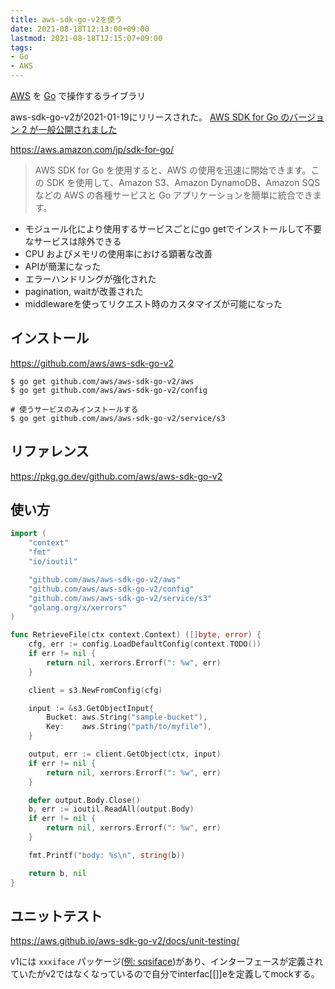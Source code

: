```yaml
---
title: aws-sdk-go-v2を使う
date: 2021-08-18T12:13:00+09:00
lastmod: 2021-08-18T12:15:07+09:00
tags:
- Go
- AWS
---
```


[AWS](note/AWS.md) を [Go](note/Go.md) で操作するライブラリ

aws-sdk-go-v2が2021-01-19にリリースされた。
[AWS SDK for Go のバージョン 2 が一般公開されました](https://aws.amazon.com/jp/about-aws/whats-new/2021/01/aws-sdk-for-go-version-2-now-generally-available/)

<https://aws.amazon.com/jp/sdk-for-go/>

 > 
 > AWS SDK for Go を使用すると、AWS の使用を迅速に開始できます。この SDK を使用して、Amazon S3、Amazon DynamoDB、Amazon SQS などの AWS の各種サービスと Go アプリケーションを簡単に統合できます。

* モジュール化により使用するサービスごとにgo getでインストールして不要なサービスは除外できる
* CPU およびメモリの使用率における顕著な改善
* APIが簡潔になった
* エラーハンドリングが強化された
* pagination, waitが改善された
* middlewareを使ってリクエスト時のカスタマイズが可能になった

## インストール

<https://github.com/aws/aws-sdk-go-v2>

````shell
$ go get github.com/aws/aws-sdk-go-v2/aws
$ go get github.com/aws/aws-sdk-go-v2/config

# 使うサービスのみインストールする
$ go get github.com/aws/aws-sdk-go-v2/service/s3
````

## リファレンス

<https://pkg.go.dev/github.com/aws/aws-sdk-go-v2>

## 使い方

````go
import (
	"context"
	"fmt"
	"io/ioutil"

	"github.com/aws/aws-sdk-go-v2/aws"
	"github.com/aws/aws-sdk-go-v2/config"
	"github.com/aws/aws-sdk-go-v2/service/s3"
	"golang.org/x/xerrors"
)

func RetrieveFile(ctx context.Context) ([]byte, error) {
	cfg, err := config.LoadDefaultConfig(context.TODO())
	if err != nil {
		return nil, xerrors.Errorf(": %w", err)
	}

	client = s3.NewFromConfig(cfg)

	input := &s3.GetObjectInput{
		Bucket: aws.String("sample-bucket"),
		Key:    aws.String("path/to/myfile"),
	}

	output, err := client.GetObject(ctx, input)
	if err != nil {
		return nil, xerrors.Errorf(": %w", err)
	}

	defer output.Body.Close()
	b, err := ioutil.ReadAll(output.Body)
	if err != nil {
		return nil, xerrors.Errorf(": %w", err)
	}

	fmt.Printf("body: %s\n", string(b))

	return b, nil
}
````

## ユニットテスト

<https://aws.github.io/aws-sdk-go-v2/docs/unit-testing/>

v1には `xxxiface` パッケージ([例: sqsiface](https://docs.aws.amazon.com/sdk-for-go/api/service/sqs/sqsiface/))があり、インターフェースが定義されていたがv2ではなくなっているので自分でinterfac\[\[\]\]eを定義してmockする。
